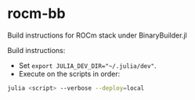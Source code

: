 # rocm-bb

Build instructions for ROCm stack under BinaryBuilder.jl

Build instructions:

- Set `export JULIA_DEV_DIR="~/.julia/dev"`.
- Execute on the scripts in order:

```bash
julia <script> --verbose --deploy=local
```
